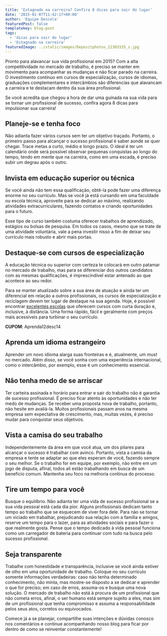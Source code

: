 ```yaml
---
title: 'Estagnado na carreira? Confira 8 dicas para sair do lugar'
date: '2015-01-07T11:42:17+00:00'
author: 'Equipe Descola'
featuredPost: false
templatekey: blog-post
tags:
  - 'dicas para sair do lugar'
  - 'Estagnado na carreira'
featuredImage: ../static/images/Depositphotos_22303335_s.jpg
---
```


Pronto para alavancar sua vida profissional em 2015? Com a alta competitividade no mercado de trabalho, é preciso se manter em movimento para acompanhar as mudanças e não ficar parado na carreira. O investimento contínuo em cursos de especialização, cursos de idiomas, graduações complementares e intercâmbios são diferencias que alavancam a carreira e te destacam dentro da sua área profissional.

Se você acredita que chegou a hora de dar uma guinada na sua vida para se tornar um profissional de sucesso, confira agora 8 dicas para impulsionar sua carreira!

## **Planeje-se e tenha foco**

Não adianta fazer vários cursos sem ter um objetivo traçado. Portanto, o primeiro passo para alcançar o sucesso profissional é saber aonde se quer chegar. Trace metas a curto, médio e longo prazo. O ideal é ter um calendário onde será possível observar pequenas conquistas ao longo do tempo, tendo em mente que na carreira, como em uma escada, é preciso subir um degrau após o outro.

## **Invista em educação superior ou técnica**

Se você ainda não tem essa qualificação, obtê-la pode fazer uma diferença enorme no seu currículo. Mas se você já está cursando em uma faculdade ou escola técnica, aproveite para se dedicar ao máximo, realizando atividades extracurriculares, fazendo contatos e criando oportunidades para o futuro.

Esse tipo de curso também costuma oferecer trabalhos de aprendizado, estágios ou bolsas de pesquisa. Em todos os casos, mesmo que se trate de uma atividade voluntária, vale a pena investir nisso a fim de deixar seu currículo mais robusto e abrir mais portas.

## **Destaque-se com cursos de especialização**

A educação técnica ou superior com certeza te colocará em outro patamar no mercado de trabalho, mas para se diferenciar dos outros candidatos com as mesmas qualificações, é imprescindível estar antenado ao que acontece ao seu redor.

Para se manter atualizado sobre a sua área de atuação e ainda ter um diferencial em relação a outros profissionais, os cursos de especialização e reciclagem devem ter lugar de destaque na sua agenda. Hoje, é possível encontrar [excelentes escolas](http://descola.org/cursos) que oferecem cursos com curta duração e, inclusive, à distância. Uma forma rápido, fácil e geralmente com preços mais acessíveis para turbinar o seu currículo.

**CUPOM**: Aprenda12desc14

## **Aprenda um idioma estrangeiro**

Aprender um novo idioma alarga suas fronteiras e é, atualmente, um _must_ no mercado. Além disso, se você sonha com uma experiência internacional, como o intercâmbio, por exemplo, esse é um conhecimento essencial.

## **Não tenha medo de se arriscar**

Ter carteira assinada e horário para entrar e sair do trabalho não é garantia de sucesso profissional. É preciso ficar atento às oportunidades e não ter medo de mudanças. Se receber uma proposta nova de trabalho, portanto, não hesite em avaliá-la. Muitos profissionais passam anos na mesma empresa sem expectativa de crescimento, mas, muitas vezes, é preciso mudar para conquistar seus objetivos.

## **Vista a camisa do seu trabalho**

Independentemente da área em que você atua, um dos pilares para alcançar o sucesso é trabalhar com avinco. Portanto, vista a camisa da empresa e tente se adaptar ao que eles esperam de você, fazendo sempre o seu melhor. Se o trabalho for em equipe, por exemplo, não entre em um jogo de disputa, afinal, todos ali estão trabalhando em busca de um beneficio comum. Mantenha seu foco na melhoria contínua do processo.

## **Tire um tempo para você**

Busque o equilíbrio. Não adianta ter uma vida de sucesso profissional se a sua vida pessoal está cada dia pior. Alguns profissionais dedicam tanto tempo ao trabalho que se esquecem de viver fora dele. Para não se tornar um viciado em trabalhar, prejudicando sua relação com a família e amigos, reserve um tempo para o lazer, para as atividades sociais e para fazer o que realmente gosta. Pense que o tempo dedicado à vida pessoal funciona como um carregador de bateria para continuar com tudo na busca pelo sucesso profissional.

## **Seja transparente**

Trabalhe com honestidade e transparência, inclusive se você ainda estiver de olho em uma oportunidade de trabalho. Coloque no seu currículo somente informações verdadeiras: caso não tenha determinado conhecimento, não minta, mas mostre-se disposto a se dedicar e aprender o que for preciso; em caso de erros, assuma-os e busque uma nova solução. O mercado de trabalho não está à procura de um profissional que não cometa erros, afinal, o ser humano está sempre sujeito a eles, mas sim de um profissional que tenha compromisso e assuma a responsabilidade pelos seus atos, corretos ou equivocados.

Comece já a se planejar, compartilhe suas intenções e dúvidas conosco nos comentários e continue acompanhando nosso blog para ficar por dentro de como se reinventar constantemente!
